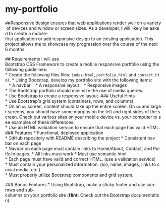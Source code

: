 # my-portfolio

##Responsive design ensures that web applications render well on a variety of devices and window or screen sizes. As a developer, I will likely be asked to create a mobile-first application or add responsive design to an existing application. This project allows me to showcase my progression over the course of the next 6 months.

## Requirements
I will use Bootstrap CSS Framework to create a mobile responsive portfolio using the following guidelines:
* Create the following files files: `index.html`, `portfolio.html` and `contact.html`.
* Using Bootstrap, develop my portfolio site with the following items:
   * A navbar
   * A responsive layout
   * Responsive images
* The Bootstrap portfolio should minimize the use of media queries.
* Use Bootstrap to create a responsive layout.
### Useful Hints
* Use Bootstrap's grid system (containers, rows, and columns).
* On an `xs` screen, content should take up the entire screen. On `sm` and larger screens, you should have some margins on the left and right sides of the screen. Check out various sites on your mobile device vs. your computer to see examples of these differences.
* Use an HTML validation service to ensure that each page has valid HTML.
### Features
* Functional, deployed application
* GitHub repository with README describing the project
* Consistent nav bar on each page
* Navbar on each page must contain links to Home/About, Contact, and Portfolio pages.
* All links must work
* Must use semantic html
* Each page must have valid and correct HTML. (use a validation service)
* Must contain your personalized information. (bio, name, images, links to social media, etc.)
* Must properly utilize Bootstrap components and grid system.

### Bonus Features
* Using Bootstrap, make a sticky footer and use sub-rows and sub-columns on your portfolio site (**Hint:** Check out the Bootstrap documentation).
